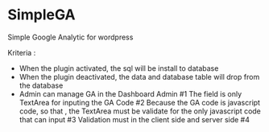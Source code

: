 # SimpleGA
Simple Google Analytic for wordpress

Kriteria :
- When the plugin activated, the sql will be install to database
- When the plugin deactivated, the data and database table will drop from the database
- Admin can manage GA in the Dashboard Admin
    #1 The field is only TextArea for inputing the GA Code
    #2 Because the GA code is javascript code, so that , the TextArea must be validate for the only javascript code that can input
    #3 Validation must in the client side and server side
    #4 
